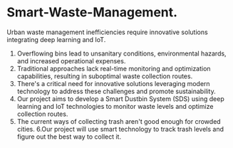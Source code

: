 # Smart-Waste-Management.
Urban waste management inefficiencies require innovative solutions integrating deep learning and IoT.
1. Overflowing bins lead to unsanitary conditions, environmental hazards, and increased operational expenses.
2. Traditional approaches lack real-time monitoring and optimization capabilities, resulting in suboptimal waste collection routes.
3. There's a critical need for innovative solutions leveraging modern technology to address these challenges and promote sustainability.
4. Our project aims to develop a Smart Dustbin System (SDS) using deep learning and IoT technologies to monitor waste levels and optimize collection routes.
5. The current ways of collecting trash aren't good enough for crowded cities.
6.Our project will use smart technology to track trash levels and figure out the best way to collect it. 
